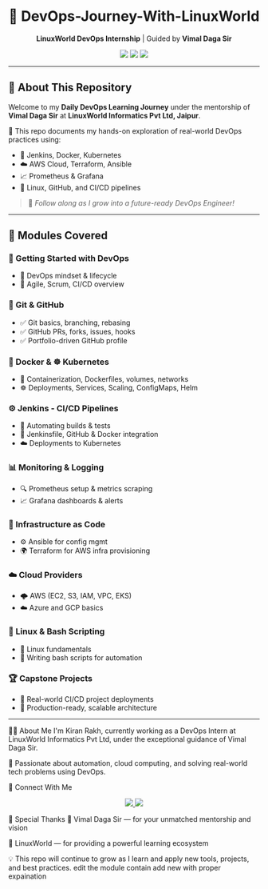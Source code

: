 

<h1 align="center">🚀 DevOps-Journey-With-LinuxWorld</h1>

<p align="center">
  <strong>LinuxWorld DevOps Internship</strong> | Guided by <strong>Vimal Daga Sir</strong>
</p>

<p align="center">
  <img src="https://img.shields.io/badge/LinuxWorld-Tech%20Intern-blue?style=for-the-badge&logo=linux" />
  <img src="https://img.shields.io/github/last-commit/Kiranrakh/LW-DevOps-Learning-Daily?style=for-the-badge&color=green" />
  <img src="https://img.shields.io/badge/Made%20With-Markdown-1f425f.svg?style=for-the-badge&logo=markdown" />
</p>

---

## 📘 About This Repository

Welcome to my **Daily DevOps Learning Journey** under the mentorship of **Vimal Daga Sir** at **LinuxWorld Informatics Pvt Ltd, Jaipur**.

📌 This repo documents my hands-on exploration of real-world DevOps practices using:
- 🔧 Jenkins, Docker, Kubernetes
- ☁️ AWS Cloud, Terraform, Ansible
- 📈 Prometheus & Grafana
- 🐧 Linux, GitHub, and CI/CD pipelines

> 🚀 *Follow along as I grow into a future-ready DevOps Engineer!*

---

## 🧭 Modules Covered

### 🏁 Getting Started with DevOps
- 🔹 DevOps mindset & lifecycle
- 🔹 Agile, Scrum, CI/CD overview

### 🔗 Git & GitHub
- ✅ Git basics, branching, rebasing
- ✅ GitHub PRs, forks, issues, hooks
- ✅ Portfolio-driven GitHub profile

### 🐳 Docker & ☸️ Kubernetes
- 🐳 Containerization, Dockerfiles, volumes, networks
- ☸️ Deployments, Services, Scaling, ConfigMaps, Helm

### ⚙️ Jenkins - CI/CD Pipelines
- 🔄 Automating builds & tests
- 🧩 Jenkinsfile, GitHub & Docker integration
- ☁️ Deployments to Kubernetes

### 📊 Monitoring & Logging
- 🔍 Prometheus setup & metrics scraping
- 📈 Grafana dashboards & alerts

### 🧱 Infrastructure as Code
- ⚙️ Ansible for config mgmt
- 🌍 Terraform for AWS infra provisioning

### ☁️ Cloud Providers
- 🌩️ AWS (EC2, S3, IAM, VPC, EKS)
- ☁️ Azure and GCP basics

### 🐧 Linux & Bash Scripting
- 🧰 Linux fundamentals
- 📜 Writing bash scripts for automation

### 🏆 Capstone Projects
- 🔹 Real-world CI/CD project deployments
- 🔹 Production-ready, scalable architecture

---


🙋‍♂️ About Me
I'm Kiran Rakh, currently working as a DevOps Intern at LinuxWorld Informatics Pvt Ltd, under the exceptional guidance of Vimal Daga Sir.

📌 Passionate about automation, cloud computing, and solving real-world tech problems using DevOps.

📡 Connect With Me
<p align="center"> <a href="https://www.linkedin.com/in/kiran-rakh-b644b6248/"> <img src="https://img.shields.io/badge/LinkedIn-Kiran%20Rakh-blue?style=for-the-badge&logo=linkedin" /> </a> <a href="https://github.com/Kiranrakh"> <img src="https://img.shields.io/badge/GitHub-Kiranrakh-black?style=for-the-badge&logo=github" /> </a> </p>
🙏 Special Thanks
🧠 Vimal Daga Sir — for your unmatched mentorship and vision

🏢 LinuxWorld — for providing a powerful learning ecosystem

💡 This repo will continue to grow as I learn and apply new tools, projects, and best practices. edit the module contain add new  with proper expaination
